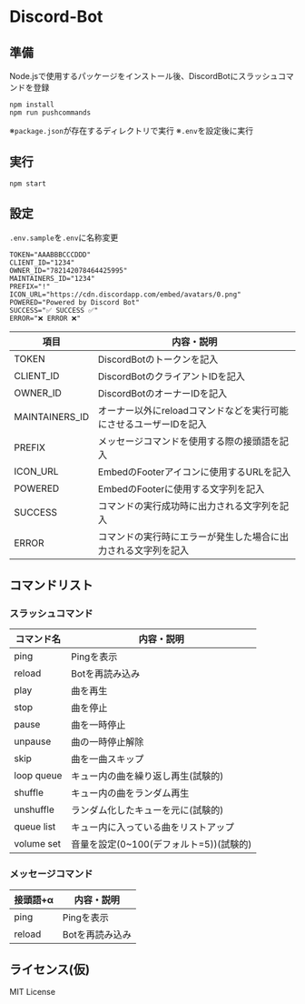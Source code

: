 <div id="top"></div>

# Discord-Bot

## 準備
Node.jsで使用するパッケージをインストール後、DiscordBotにスラッシュコマンドを登録
```
npm install
npm run pushcommands 
```
※`package.json`が存在するディレクトリで実行
※`.env`を設定後に実行

## 実行
```
npm start
```

## 設定
`.env.sample`を`.env`に名称変更
```
TOKEN="AAABBBCCCDDD"
CLIENT_ID="1234"
OWNER_ID="782142078464425995"
MAINTAINERS_ID="1234"
PREFIX="!"
ICON_URL="https://cdn.discordapp.com/embed/avatars/0.png"
POWERED="Powered by Discord Bot"
SUCCESS="✅ SUCCESS ✅"
ERROR="❌ ERROR ❌"
```
| 項目 | 内容・説明                                                                 |
| -------------- | ---------------------------------------------------------------- |
| TOKEN          | DiscordBotのトークンを記入                                        |
| CLIENT_ID      | DiscordBotのクライアントIDを記入                                  |
| OWNER_ID       | DiscordBotのオーナーIDを記入                                      |
| MAINTAINERS_ID | オーナー以外にreloadコマンドなどを実行可能にさせるユーザーIDを記入 |
| PREFIX         | メッセージコマンドを使用する際の接頭語を記入                       |
| ICON_URL       | EmbedのFooterアイコンに使用するURLを記入                          |
| POWERED        | EmbedのFooterに使用する文字列を記入                               |
| SUCCESS        | コマンドの実行成功時に出力される文字列を記入                       |
| ERROR          | コマンドの実行時にエラーが発生した場合に出力される文字列を記入     |

## コマンドリスト

### スラッシュコマンド
| コマンド名 | 内容・説明                             |
| ---------- | --------------------------------------- |
| ping       | Pingを表示                              |
| reload     | Botを再読み込み                         |
| play       | 曲を再生                                | 
| stop       | 曲を停止                                |
| pause      | 曲を一時停止                            |
| unpause    | 曲の一時停止解除                        |
| skip       | 曲を一曲スキップ                        |
| loop queue | キュー内の曲を繰り返し再生(試験的)      |
| shuffle    | キュー内の曲をランダム再生              |
| unshuffle  | ランダム化したキューを元に(試験的)      |
| queue list | キュー内に入っている曲をリストアップ    |
| volume set | 音量を設定(0~100(デフォルト=5))(試験的) |

### メッセージコマンド
| 接頭語+α |   内容・説明   |
| -------- | --------------- |
| ping     | Pingを表示      |
| reload   | Botを再読み込み |

## ライセンス(仮)
MIT License
